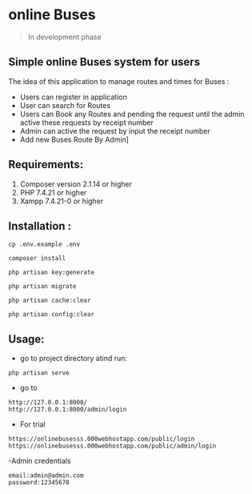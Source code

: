 # online Buses 
>In development phase
## Simple online Buses system for users
The idea of this application to manage routes and times for Buses :
- Users can register in application
- User can search for Routes
- Users can Book any Routes and pending the request until the admin active these requests by receipt number
- Admin can active the request by input the receipt number 
- Add new Buses Route By Admin]

## Requirements:
1. Composer version 2.1.14 or higher
2. PHP 7.4.21 or higher
3. Xampp 7.4.21-0 or higher

## Installation :

```
cp .env.example .env
```
```
composer install
```
```
php artisan key:generate
```
```
php artisan migrate
```
```
php artisan cache:clear
```
```
php artisan config:clear
```
## Usage:
- go to project directory atind run:
```
php artisan serve
```
- go to
```
http://127.0.0.1:8000/
http://127.0.0.1:8000/admin/login
```
- For trial
```
https://onlinebusesss.000webhostapp.com/public/login
https://onlinebusesss.000webhostapp.com/public/admin/login
```
-Admin credentials 
```
email:admin@admin.com
password:12345678
```


